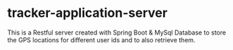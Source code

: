 # tracker-application-server
This is a Restful server created with Spring Boot &amp; MySql Database to store the GPS locations for different user ids and to also retrieve them.
